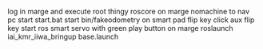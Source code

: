 log in marge and execute root thingy
roscore on marge
nomachine to nav pc 
    start start.bat
    start bin/fakeodometry
on smart pad
    flip key 
    click aux
    flip key
    start ros smart servo with green play button
on marge
    roslaunch iai_kmr_iiwa_bringup base.launch